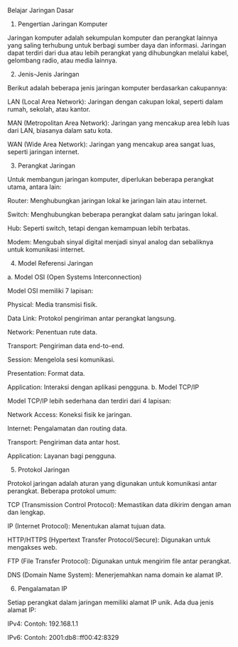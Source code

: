 Belajar Jaringan Dasar

1. Pengertian Jaringan Komputer

Jaringan komputer adalah sekumpulan komputer dan perangkat lainnya yang saling terhubung untuk berbagi sumber daya dan informasi. Jaringan dapat terdiri dari dua atau lebih perangkat yang dihubungkan melalui kabel, gelombang radio, atau media lainnya.

2. Jenis-Jenis Jaringan

Berikut adalah beberapa jenis jaringan komputer berdasarkan cakupannya:

LAN (Local Area Network): Jaringan dengan cakupan lokal, seperti dalam rumah, sekolah, atau kantor.

MAN (Metropolitan Area Network): Jaringan yang mencakup area lebih luas dari LAN, biasanya dalam satu kota.

WAN (Wide Area Network): Jaringan yang mencakup area sangat luas, seperti jaringan internet.

3. Perangkat Jaringan

Untuk membangun jaringan komputer, diperlukan beberapa perangkat utama, antara lain:

Router: Menghubungkan jaringan lokal ke jaringan lain atau internet.

Switch: Menghubungkan beberapa perangkat dalam satu jaringan lokal.

Hub: Seperti switch, tetapi dengan kemampuan lebih terbatas.

Modem: Mengubah sinyal digital menjadi sinyal analog dan sebaliknya untuk komunikasi internet.

4. Model Referensi Jaringan

a. Model OSI (Open Systems Interconnection)

Model OSI memiliki 7 lapisan:

Physical: Media transmisi fisik.

Data Link: Protokol pengiriman antar perangkat langsung.

Network: Penentuan rute data.

Transport: Pengiriman data end-to-end.

Session: Mengelola sesi komunikasi.

Presentation: Format data.

Application: Interaksi dengan aplikasi pengguna.
b. Model TCP/IP

Model TCP/IP lebih sederhana dan terdiri dari 4 lapisan:

Network Access: Koneksi fisik ke jaringan.

Internet: Pengalamatan dan routing data.

Transport: Pengiriman data antar host.

Application: Layanan bagi pengguna.

5. Protokol Jaringan

Protokol jaringan adalah aturan yang digunakan untuk komunikasi antar perangkat. Beberapa protokol umum:

TCP (Transmission Control Protocol): Memastikan data dikirim dengan aman dan lengkap.

IP (Internet Protocol): Menentukan alamat tujuan data.

HTTP/HTTPS (Hypertext Transfer Protocol/Secure): Digunakan untuk mengakses web.

FTP (File Transfer Protocol): Digunakan untuk mengirim file antar perangkat.

DNS (Domain Name System): Menerjemahkan nama domain ke alamat IP.

6. Pengalamatan IP

Setiap perangkat dalam jaringan memiliki alamat IP unik. Ada dua jenis alamat IP:

IPv4: Contoh: 192.168.1.1

IPv6: Contoh: 2001:db8::ff00:42:8329
